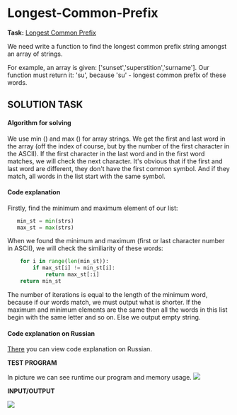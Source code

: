 # Longest-Common-Prefix
**Task:**
[Longest Common Prefix](https://leetcode.com/problems/longest-common-prefix/)

We need write a function to find the longest common prefix string amongst an array of strings.

For example, an array is given: ['sunset','superstition','surname']. Our function must return it: 'su', because 'su' - longest common prefix of these words. 

**SOLUTION TASK**
---
#### Algorithm for solving
We use min () and max () for array strings. We get the first and last word in the array 
(off the index of course, but by the number of the first character in the ASCII).
If the first character in the last word and in the first word matches, we will check the next character.
It's obvious that if the first and last word are different, they don't have the first common symbol.
And if they match, all words in the list start with the same symbol.
#### Code explanation
Firstly, find the minimum and maximum element of our list:
 ```python  
    min_st = min(strs)                                    
    max_st = max(strs)
```
When we found the minimum and maximum (first or last character number in ASCII),
we will check the similiarity of these words:

```python
    for i in range(len(min_st)):
        if max_st[i] != min_st[i]:
            return max_st[:i]
    return min_st
```

The number of iterations is equal to the length of the minimum word, because if our words match, we must output what is shorter.
If the maximum and minimum elements are the same then all the words in this list begin with the same letter and so on.
Else we output empty string.

#### Code explanation on Russian
[There](https://github.com/chichikow/first/blob/master/%D0%9E%D0%B1%D1%8A%D1%8F%D1%81%D0%BD%D0%B5%D0%BD%D0%B8%D1%8F%20%D0%B0%D0%BB%D0%B3%D0%BE%D1%80%D0%B8%D1%82%D0%BC%D0%B0%20%D1%80%D0%B5%D1%88%D0%B5%D0%BD%D0%B8%D1%8F.pdf) you can view code explanation on Russian.

**TEST PROGRAM**

In picture we can see runtime our program and memory usage.
![](https://github.com/chichikow/first/blob/master/test-picture.PNG)

**INPUT/OUTPUT**

![](https://github.com/chichikow/first/blob/master/test_picture.PNG)

